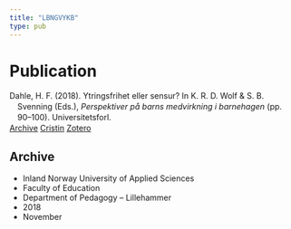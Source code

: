```yaml
---
title: "LBNGVYKB"
type: pub
---
```

<h1>Publication</h1>
<article id="csl-bib-container-LBNGVYKB" class="csl-bib-container">
  <div class="csl-bib-body" style="line-height: 1.35; padding-left: 1em; text-indent:-1em;">
  <div class="csl-entry">Dahle, H. F. (2018). Ytringsfrihet eller sensur? In K. R. D. Wolf &amp; S. B. Svenning (Eds.), <i>Perspektiver p&#xE5; barns medvirkning i barnehagen</i> (pp. 90&#x2013;100). Universitetsforl.</div>
</div>
  <div class="csl-bib-buttons">
    <a href="#taxonomy-article-LBNGVYKB" class="csl-bib-button">Archive</a>
    <a href alt="Cristin URL" class="csl-bib-button">Cristin</a>
    <a href alt="Zotero URL" class="csl-bib-button">Zotero</a>
  </div>
  <div id="csl-bib-meta-container-LBNGVYKB"></div>
</article>
<div id="csl-bib-meta-LBNGVYKB" class="csl-bib-meta">
  <article id="taxonomy-article-LBNGVYKB" class="taxonomy-article">
    <h1>Archive</h1>
    <ul>
      <li>Inland Norway University of Applied Sciences</li>
      <li>Faculty of Education</li>
      <li>Department of Pedagogy – Lillehammer</li>
      <li>2018</li>
      <li>November</li>
    </ul>
  </article>
</div>
